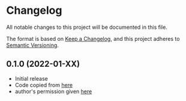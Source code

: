 # Changelog
All notable changes to this project will be documented in this file.

The format is based on [Keep a Changelog](https://keepachangelog.com/en/1.0.0/),
and this project adheres to [Semantic Versioning](https://semver.org/spec/v2.0.0.html).

## 0.1.0 (2022-01-XX)
- Initial release
- Code copied from [here](https://github.com/rpgp/rpgp/blob/master/src/crypto/aes_kw.rs) 
- author's permission given [here](https://github.com/RustCrypto/block-ciphers/issues/294#issuecomment-1004300893)
